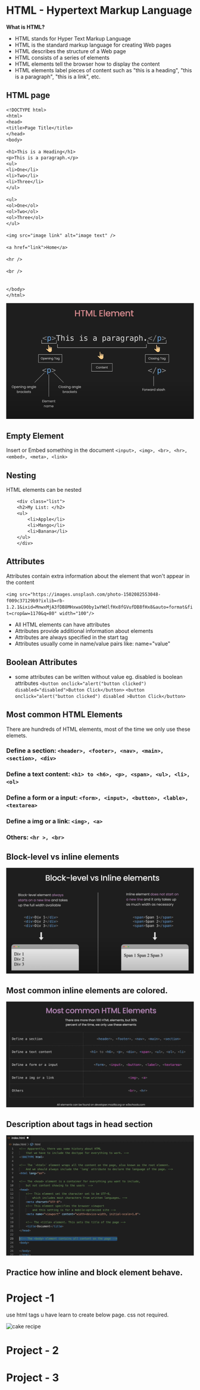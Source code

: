 # HTML - Hypertext Markup Language

**What is HTML?**
- HTML stands for Hyper Text Markup Language
- HTML is the standard markup language for creating Web pages
- HTML describes the structure of a Web page
- HTML consists of a series of elements
- HTML elements tell the browser how to display the content
- HTML elements label pieces of content such as "this is a heading", "this is a     paragraph", "this is a link", etc.

## HTML page

```
<!DOCTYPE html>
<html>
<head>
<title>Page Title</title>
</head>
<body>

<h1>This is a Heading</h1>
<p>This is a paragraph.</p>
<ul>
<li>One</li>
<li>Two</li>
<li>Three</li>
</ul>

<ul>
<ol>One</ol>
<ol>Two</ol>
<ol>Three</ol>
</ul>

<img src="image link" alt="image text" />

<a href="link">Home</a>

<hr />

<br />


</body>
</html>

```
![HTML Element](./images/1.png)

## Empty Element
Insert or Embed something in the document
`<input>, <img>, <br>, <hr>, <embed>, <meta>, <link>`

## Nesting
HTML elements can be nested

```
    <div class="list">
    <h2>My List: </h2>
    <ul>
        <li>Apple</li>
        <li>Mango</li>
        <li>Banana</li>
    </ul>
    </div>

```

## Attributes

Attributes contain extra information about the element that won't appear in the content

` <img src="https://images.unsplash.com/photo-1502082553048-f009c37129b9?ixlib=rb-1.2.1&ixid=MnwxMjA3fDB8MHxwaG90by1wYWdlfHx8fGVufDB8fHx8&auto=format&fit=crop&w=1170&q=80" width="100"/> `

- All HTML elements can have attributes
- Attributes provide additional information about elements
- Attributes are always specified in the start tag
- Attributes usually come in name/value pairs like: name="value"

## Boolean Attributes
- some attributes can be written without value eg. disabled is boolean attributes
` <button onclick="alert("button clicked") disabled="disabled">Button Click</button> `
` <button onclick="alert("button clicked") disabled >Button Click</button> `

## Most common HTML Elements
There are hundreds of HTML elements, most of the time we only use these elemets.

### Define a section: ` <header>, <footer>, <nav>, <main>, <section>, <div> `
### Define a text content: ` <h1> to <h6>, <p>, <span>, <ul>, <li>, <ol> `
### Define a form or a input: ` <form>, <input>, <button>, <lable>, <textarea> `
### Define a img or a link: ` <img>, <a> `
### Others: ` <hr >, <br> `

## Block-level vs inline elements

![Block-level vs inline elements](./images/2-block.png)

## Most common inline elements are colored.

![Most common inline elements](./images/3-block.png)

## Description about tags in head section

![Head Section](./images/4.head.png)

## Practice how inline and block element behave.

# Project -1 
use html tags u have learn to create below page. css not required.

![cake recipe](https://www.allrecipes.com/recipe/241038/microwave-chocolate-mug-cake/)

# Project - 2


# Project - 3


